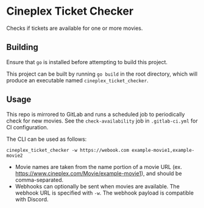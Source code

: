 # Cineplex Ticket Checker

Checks if tickets are available for one or more movies.

## Building

Ensure that `go` is installed before attempting to build this project. 

This project can be built by running `go build` in the root directory, which will produce an executable named
`cineplex_ticket_checker`.

## Usage

This repo is mirrored to GitLab and runs a scheduled job to periodically check for new movies. See the
`check-availability` job in `.gitlab-ci.yml` for CI configuration.

The CLI can be used as follows:

```shell
cineplex_ticket_checker -w https://webook.com example-movie1,example-movie2
```
- Movie names are taken from the name portion of a movie URL (ex. https://www.cineplex.com/Movie/example-movie1), and
  should be comma-separated.
- Webhooks can optionally be sent when movies are available. The webhook URL is specified with `-w`. The webhook payload
  is compatible with Discord.
